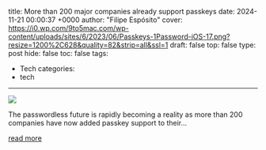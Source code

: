 title: More than 200 major companies already support passkeys
date: 2024-11-21 00:00:37 +0000
author: "Filipe Espósito"
cover: https://i0.wp.com/9to5mac.com/wp-content/uploads/sites/6/2023/06/Passkeys-1Password-iOS-17.png?resize=1200%2C628&quality=82&strip=all&ssl=1
draft: false
top: false
type: post
hide: false
toc: false
tags:
  - Tech
categories:
  - tech
---

![](https://i0.wp.com/9to5mac.com/wp-content/uploads/sites/6/2023/06/Passkeys-1Password-iOS-17.png?resize=1200%2C628&quality=82&strip=all&ssl=1)

The passwordless future is rapidly becoming a reality as more than 200 companies have now added passkey support to their...

[read more](https://9to5mac.com/2024/11/20/200-companies-support-passkeys/)
